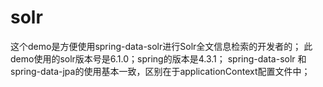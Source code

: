 # solr
这个demo是方便使用spring-data-solr进行Solr全文信息检索的开发者的；
此demo使用的solr版本号是6.1.0；spring的版本是4.3.1；
spring-data-solr 和spring-data-jpa的使用基本一致，区别在于applicationContext配置文件中；

